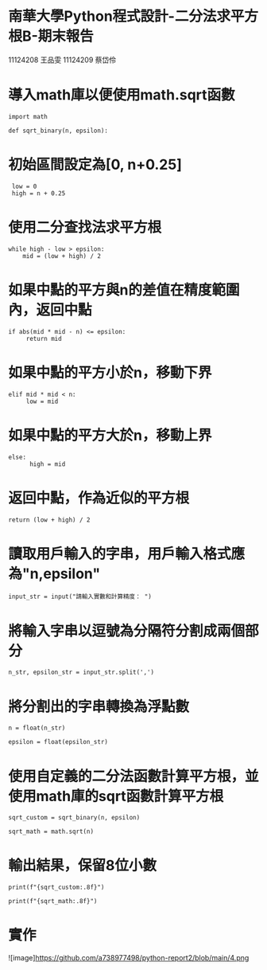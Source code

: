 # 南華大學Python程式設計-二分法求平方根B-期末報告
11124208 王品雯 11124209 蔡岱伶

# 導入math庫以便使用math.sqrt函數
    import math 

    def sqrt_binary(n, epsilon):
# 初始區間設定為[0, n+0.25]
     low = 0
     high = n + 0.25
# 使用二分查找法求平方根
    while high - low > epsilon: 
        mid = (low + high) / 2  
 # 如果中點的平方與n的差值在精度範圍內，返回中點
    if abs(mid * mid - n) <= epsilon: 
         return mid
# 如果中點的平方小於n，移動下界
    elif mid * mid < n:  
         low = mid
# 如果中點的平方大於n，移動上界
    else:  
          high = mid
    
# 返回中點，作為近似的平方根
    return (low + high) / 2

# 讀取用戶輸入的字串，用戶輸入格式應為"n,epsilon"
    input_str = input("請輸入實數和計算精度： ")
# 將輸入字串以逗號為分隔符分割成兩個部分
    n_str, epsilon_str = input_str.split(',')
# 將分割出的字串轉換為浮點數
    n = float(n_str)

    epsilon = float(epsilon_str)
# 使用自定義的二分法函數計算平方根，並使用math庫的sqrt函數計算平方根
    sqrt_custom = sqrt_binary(n, epsilon) 

    sqrt_math = math.sqrt(n)
# 輸出結果，保留8位小數
    print(f"{sqrt_custom:.8f}")  

    print(f"{sqrt_math:.8f}")  
# 實作
![image]https://github.com/a738977498/python-report2/blob/main/4.png
